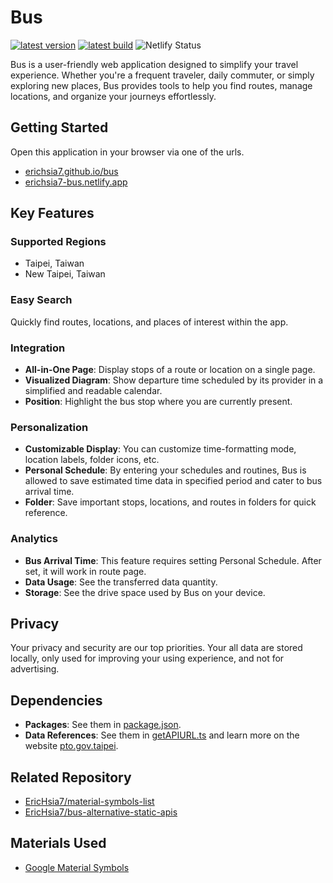 # Bus

[![latest version](https://img.shields.io/badge/dynamic/json?label=latest+version&query=hash&url=https%3A%2F%2Ferichsia7.github.io%2Fbus%2Fversion.json&color=18B2FF)](https://erichsia7.github.io/bus)
[![latest build](https://img.shields.io/badge/dynamic/json?label=latest+builld&query=build&url=https%3A%2F%2Ferichsia7.github.io%2Fbus%2Fversion.json&color=18B2FF)](https://erichsia7.github.io/bus)
![Netlify Status](https://api.netlify.com/api/v1/badges/96537a9f-5bb2-4d96-8d04-c48820a1b60b/deploy-status)

Bus is a user-friendly web application designed to simplify your travel experience. Whether you're a frequent traveler, daily commuter, or simply exploring new places, Bus provides tools to help you find routes, manage locations, and organize your journeys effortlessly.

## Getting Started

Open this application in your browser via one of the urls.

- [erichsia7.github.io/bus](https://erichsia7.github.io/bus/)
- [erichsia7-bus.netlify.app](https://erichsia7-bus.netlify.app/)

## Key Features

### Supported Regions

- Taipei, Taiwan
- New Taipei, Taiwan

### Easy Search

Quickly find routes, locations, and places of interest within the app.

### Integration

- **All-in-One Page**: Display stops of a route or location on a single page.
- **Visualized Diagram**: Show departure time scheduled by its provider in a simplified and readable calendar.
- **Position**: Highlight the bus stop where you are currently present.

### Personalization

- **Customizable Display**: You can customize time-formatting mode, location labels, folder icons, etc.
- **Personal Schedule**: By entering your schedules and routines, Bus is allowed to save estimated time data in specified period and cater to bus arrival time.
- **Folder**: Save important stops, locations, and routes in folders for quick reference.

### Analytics

- **Bus Arrival Time**: This feature requires setting Personal Schedule. After set, it will work in route page.
- **Data Usage**: See the transferred data quantity.
- **Storage**: See the drive space used by Bus on your device.

## Privacy

Your privacy and security are our top priorities. Your all data are stored locally, only used for improving your using experience, and not for advertising.

## Dependencies

- **Packages**: See them in [package.json](./package.json).
- **Data References**: See them in [getAPIURL.ts](./src/data/apis/getAPIURL/index.ts) and learn more on the website [pto.gov.taipei](https://pto.gov.taipei/News_Content.aspx?n=A1DF07A86105B6BB&s=55E8ADD164E4F579&sms=2479B630A6BD8079).

## Related Repository

- [EricHsia7/material-symbols-list](https://github.com/EricHsia7/material-symbols-list)
- [EricHsia7/bus-alternative-static-apis](https://github.com/EricHsia7/bus-alternative-static-apis)

## Materials Used

- [Google Material Symbols](https://fonts.google.com/icons?icon.style=Rounded&icon.set=Material+Symbols)
